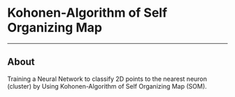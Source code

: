 # Kohonen-Algorithm of Self Organizing Map
____

## About
Training a Neural Network to classify 2D points to the nearest neuron (cluster) by Using Kohonen-Algorithm of Self Organizing Map (SOM).
